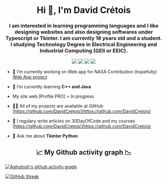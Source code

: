 <h1 align="center">Hi 👋, I'm David Crétois</h1>
<h3 align="center">I am interested in learning programming languages and I like designing websites and also designing softwares under Typescript or Tkinter. I am currently 18 years old and a student. I studying Technology Degree in Electrical Engineering and Industrial Computing (GEII or EEIC).</h3>

<p align="center"> <img src="https://img.shields.io/twitter/follow/DavidCretois?color=blue&label=Suivez%2FFollow%20David%20CRETOIS%20%21&logo=twitter&logoColor=white&style=for-the-badge" href="https://twitter.com/DavidCretois"> <img src="https://img.shields.io/github/followers/DavidCRetois?color=blue&logo=github&logoColor=white&style=for-the-badge">
<img src="https://img.shields.io/github/stars/DavidCretois?color=blue&logo=github&logoColor=white&style=for-the-badge">
  <img src="https://img.shields.io/reddit/subreddit-subscribers/spacex?color=blue&label=Follow%20my%20passion%20%21%20SPACEX&logo=reddit&logoColor=white&style=for-the-badge"></p>

- 🔭 I’m currently working on Web app for NASA Contribution (hopefully) [Web App project](https://github.com/DavidCretois/Mars-M-t-o-API-NASA)

- 🌱 I’m currently learning **C++ and Java**

- My site web [Profile PRO] = In progress 

- 👨‍💻 All of my projects are available at GitHub [https://github.com/DavidCretois](https://github.com/DavidCretois)

- 📝 I regulary write articles on 30DayOfCode and my courses [https://github.com/DavidCretois](https://github.com/DavidCretois)

- 💬 Ask me about **Tkinter Python**


<h2 align="center">📈 My Github activity graph 📉</h2>

[![Ashutosh's github activity graph](https://activity-graph.herokuapp.com/graph?username=DavidCretois&theme=nord)](https://github.com/ashutosh00710/github-readme-activity-graph)

[![GitHub Streak](http://github-readme-streak-stats.herokuapp.com?user=DavidCretois&theme=prussian)](https://git.io/streak-stats)

